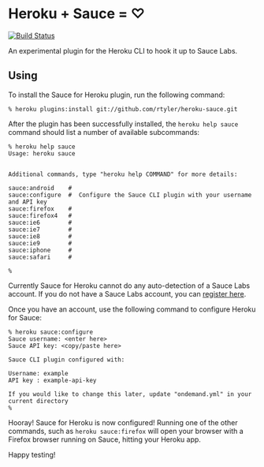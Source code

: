 # Heroku + Sauce = ♡

[![Build
Status](https://buildhive.cloudbees.com/job/rtyler/job/heroku-sauce/badge/icon)](https://buildhive.cloudbees.com/job/rtyler/job/heroku-sauce/)

An experimental plugin for the Heroku CLI to hook it up to Sauce Labs.


## Using

To install the Sauce for Heroku plugin, run the following command:

    % heroku plugins:install git://github.com/rtyler/heroku-sauce.git

After the plugin has been successfully installed, the `heroku help sauce`
command should list a number of available subcommands:

    % heroku help sauce
    Usage: heroku sauce


    Additional commands, type "heroku help COMMAND" for more details:

    sauce:android    # 
    sauce:configure  #  Configure the Sauce CLI plugin with your username and API key
    sauce:firefox    # 
    sauce:firefox4   # 
    sauce:ie6        # 
    sauce:ie7        # 
    sauce:ie8        # 
    sauce:ie9        # 
    sauce:iphone     # 
    sauce:safari     # 

    %


Currently Sauce for Heroku cannot do any auto-detection of a Sauce Labs
account. If you do not have a Sauce Labs account, you can [register
here](https://saucelabs.com/signup/plan/free).


Once you have an account, use the following command to configure Heroku for
Sauce:

    % heroku sauce:configure
    Sauce username: <enter here>
    Sauce API key: <copy/paste here>

    Sauce CLI plugin configured with:

    Username: example
    API key : example-api-key

    If you would like to change this later, update "ondemand.yml" in your current directory
    %


Hooray! Sauce for Heroku is now configured! Running one of the other commands,
such as `heroku sauce:firefox` will open your browser with a Firefox browser
running on Sauce, hitting your Heroku app.

Happy testing!
